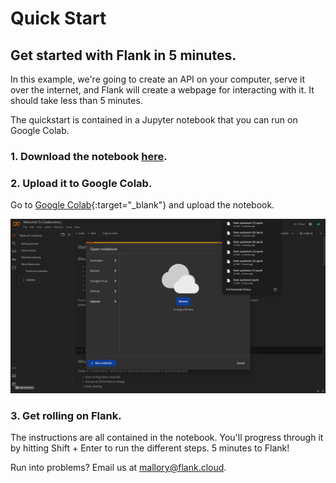 # Quick Start
## Get started with Flank in 5 minutes.

In this example, we're going to create an API on your computer, serve it over the internet, and Flank will create a webpage for interacting with it. It should take less than 5 minutes.

The quickstart is contained in a Jupyter notebook that you can run on Google Colab.

### 1. Download the notebook [here](https://flank-quickstart-public.s3.us-west-2.amazonaws.com/flank_quickstart_colab_final.ipynb).

### 2. Upload it to Google Colab.

Go to [Google Colab](https://colab.research.google.com/){:target="_blank"} and upload the notebook. 

![Upload to Colab](imgs/upload-colab.gif)

### 3. Get rolling on Flank.

The instructions are all contained in the notebook. You'll progress through it by hitting Shift + Enter to run the different steps. 5 minutes to Flank!
 <!-- You can choose to run your notebook in Google Colab (if you have a Google account), or with your command line and the Jupyter browser.  -->

<!-- === "Google Colab" -->

   


<!-- 
=== "Command line + Jupyter"

        
    ### Prerequisites
    - Python installed on your computer
    - A ngrok account. If you don't have an ngrok account, [you can sign up here](https://dashboard.ngrok.com/get-started/your-authtoken).
    - We'll walk through the basic Jupyter setup but for more information on setting up and running notebooks, [read here](https://jupyter.org/install).

    ### 1. Download the notebook.

    We'll be using [this notebook](https://flank-quickstart-public.s3.us-west-2.amazonaws.com/flank-quickstart.ipynb) for our quickstart. You can download it [here](https://flank-quickstart-public.s3.us-west-2.amazonaws.com/flank-quickstart.ipynb).

    ### 2. Setup your venv and Jupyter

    Open up your terminal and run the following to set up a python virtual env.

    ```
    python -m venv flankvenv

    . flankvenv/bin/activate
    ```

    Now that your venv is activated, install and run jupyter notebook.

    ```
    pip install notebook

    jupyter notebook
    ```

    This will open up a browser window with Jupyter running.

    Open up the Flank notebook you downloaded earlier.

    ![Open notebook](imgs/open-notebook.gif)

    ### 3. Running your notebook: install required libraries
    Now that we've got your notebook open, we'll start walking through and running the notebook. 

    First, install the following libraries:

    - **fastapi** for setting up your API framework
    - **uvicorn** for running your API
    - **ngrok** for exposing it to Flank

    ```
    %pip install -q fastapi pyngrok uvicorn
    ```

    We'll also want to import `nest_asyncio` for running FastAPI within a notebook.

    ```
    import nest_asyncio
    import uvicorn
    from fastapi import FastAPI, Query
    from pyngrok import ngrok, conf
    ```

    ### 4. Set up your API

    Next, set up your FastAPI endpoints. You can set up as many as you'd like, to do whatever you'd like, but here we'll set up an endpoint to generate a simple sales report.
    ```
    app = FastAPI()

    sales_data = [
        {"id": 1, "date": "2023-01-01", "amount": 100.0},
        {"id": 2, "date": "2023-01-02", "amount": 150.0},
        {"id": 3, "date": "2023-01-03", "amount": 200.0},
        {"id": 4, "date": "2023-01-04", "amount": 120.0},
        {"id": 5, "date": "2023-01-05", "amount": 180.0},
    ]

    @app.get("/api/reports/sales")
    async def generate_sales_report(
        sale_id: int = Query(..., description="Sale ID to filter the sales report")
    ) -> dict:
        for sale in sales_data:
            if sale["id"] == sale_id:
                return sale
        return {"error": "Sale not found"}
    ```
    ### 5. Run your API, and expose it on the web
    We'll use `ngrok` to expose our API, and run it with `nest_asyncio` and `uvicorn`. 
    
    First, copy and enter your ngrok api key, which can be found at [https://dashboard.ngrok.com/get-started/your-authtoken](https://dashboard.ngrok.com/get-started/your-authtoken).

    ```
    print("Enter your authtoken, which can be copied from https://dashboard.ngrok.com/get-started/your-authtoken")
    conf.get_default().auth_token = getpass.getpass()
    ```

    Now we'll expose your endpoint to the web. You can choose any port on your localhost that's open. Here we'll run and expose the API on port 8010.
    ```
    ngrok_tunnel = ngrok.connect(8010)
    print('Public URL:', ngrok_tunnel.public_url)
    nest_asyncio.apply()
    uvicorn.run(app, port=8010)
    ```
    Grab the output of this line: `print('Public URL:', ngrok_tunnel.public_url)`. Your ngrok url should be something like `https://fafc-216-228-186-15.ngrok-free.app/`.

    Verify that your endpoint is up and running by going to it in your browser at `https://fafc-216-228-186-15.ngrok-free.app/api/reports/sales?sale_id=1` (with your ngrok url in place).

    ![Testing your endpoint](imgs/testing-endpoint.png)

    Since we're using FastAPI, we automatically have an OpenAPI spec generated for us at `your-ngrok-endpoint/openapi.json`.
    Verify you can see your docs by going to your ngrok `docs` endpoint:

    ![Verifying docs](imgs/testing-docs.png)

    ### 6. Add your API to Flank
    Navigate to [flank.cloud](flank.cloud) and log in.

    Go to **Create Resource** and choose **API**. Choose **Add your own API**. Paste in docs endpoint for the **API Specs URL**, and nickname the API whatever you'd like.

    ![Add resource in Flank](imgs/adding-resource.gif)

    Remember, your docs endpoint should be something like `https://fafc-216-228-186-15.ngrok-free.app/openapi.json`.

    ### 7. Sync your endpoint
    Next, sync your endpoint. Syncing just means Flank automatically finds the endpoints in your API. You can pick and choose the ones you'd like to add.

    ![Sync resource in Flank](imgs/sync-resource.gif)

    ### 8. Run it, share it, Flank it
    Now, you've got a dedicated page webpage on which you can run your endpoint (we call these endpoints "commands" in Flank).

    Notice that Flank automatically found the parameters of your sales report endpoint. Flank will find parameters specified in API specs. 

    TODO - If you want to further configure the command, 
    TODO - Running
    TODO - Sharing
    TODO - Note about exposing beyond ngrok, adding more endpoints


    And share your endpoint...
 -->
Run into problems? Email us at [mallory@flank.cloud](mailto:mallory@flank.cloud).
